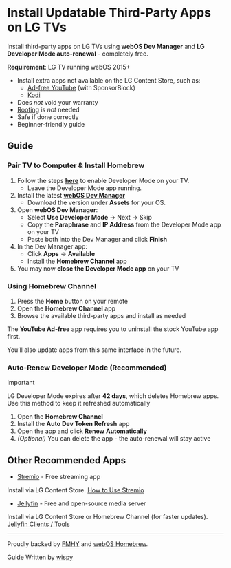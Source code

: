 # Install Updatable Third-Party Apps on LG TVs

Install third-party apps on LG TVs using **webOS Dev Manager** and **LG Developer Mode auto-renewal** - completely free.

**Requirement**: LG TV running webOS 2015+
- Install extra apps not available on the LG Content Store, such as:
  - [Ad-free YouTube](https://github.com/webosbrew/youtube-webos/) (with SponsorBlock)
  - [Kodi](https://kodi.tv/)
- Does *not* void your warranty
- [Rooting](https://www.webosbrew.org/rooting/) is *not* needed 
- Safe if done correctly
- Beginner-friendly guide

## Guide

### Pair TV to Computer & Install Homebrew

1. Follow the steps **[here](https://www.webosbrew.org/devmode)** to enable Developer Mode on your TV. 
   - Leave the Developer Mode app running.
2. Install the latest **[webOS Dev Manager](https://github.com/webosbrew/dev-manager-desktop/releases)**
   - Download the version under **Assets** for your OS.
3. Open **webOS Dev Manager**:  
   - Select **Use Developer Mode** → Next → Skip  
   - Copy the **Paraphrase** and **IP Address** from the Developer Mode app on your TV  
   - Paste both into the Dev Manager and click **Finish**
4. In the Dev Manager app:  
   - Click **Apps** → **Available**  
   - Install the **Homebrew Channel** app
5. You may now **close the Developer Mode app** on your TV

### Using Homebrew Channel

1. Press the **Home** button on your remote
2. Open the **Homebrew Channel** app
3. Browse the available third-party apps and install as needed

The **YouTube Ad-free** app requires you to uninstall the stock YouTube app first.

You’ll also update apps from this same interface in the future.

### Auto-Renew Developer Mode (Recommended)

> [!important]  
> LG Developer Mode expires after **42 days**, which deletes Homebrew apps. 
> Use this method to keep it refreshed automatically

1. Open the **Homebrew Channel**
2. Install the **Auto Dev Token Refresh** app
3. Open the app and click **Renew Automatically**
4. *(Optional)* You can delete the app - the auto-renewal will stay active

## Other Recommended Apps

- [Stremio](https://www.stremio.com) - Free streaming app

Install via LG Content Store. [How to Use Stremio](https://bye.undi.rest)

- [Jellyfin](https://jellyfin.org) - Free and open-source media server

Install via LG Content Store or Homebrew Channel (for faster updates). [Jellyfin Clients / Tools](https://fmhy.net/video-tools#jellyfin-tools)

---
Proudly backed by [FMHY](https://fmhy.net/) and [webOS Homebrew](https://www.webosbrew.org/). 

Guide Written by [wispy](https://gist.github.com/VVispy/)
